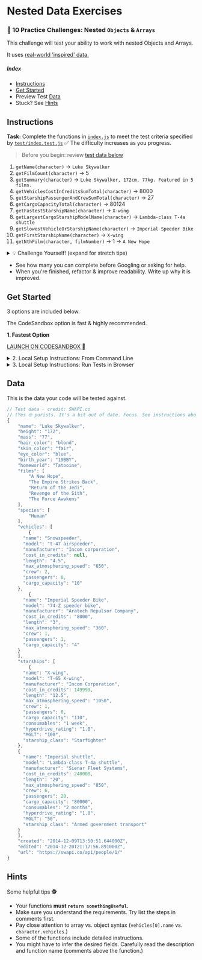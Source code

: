 # Nested Data Exercises

### 💪 10 Practice Challenges: Nested `Objects` & `Arrays`

This challenge will test your ability to work with nested Objects and Arrays.

It uses [real-world 'inspired' data.](#data)

##### Index

* [Instructions](#instructions)
* [Get Started](#get-started)
* Preview Test [Data](#data)
* Stuck? See [Hints](#hints)


## Instructions

**Task:** Complete the functions in [`index.js`](./index.js) to meet the test criteria specified by [`test/index.test.js`](./test/index.test.js) ✅
The difficulty increases as you progress.

> Before you begin: review [test data below](#data)

1. `getName(character)` -> `Luke Skywalker`
1. `getFilmCount(character)` -> 5
1. `getSummary(character)` -> `Luke Skywalker, 172cm, 77kg. Featured in 5 films.`
1. `getVehiclesCostInCreditsSumTotal(character)` -> 8000
1. `getStarshipPassengerAndCrewSumTotal(character)` -> 27
1. `getCargoCapacityTotal(character)` -> 80124
1. `getFastestStarshipName(character)` -> `X-wing`
1. `getLargestCargoStarshipModelName(character)` -> `Lambda-class T-4a shuttle`
1. `getSlowestVehicleOrStarshipName(character)` -> `Imperial Speeder Bike`
1. `getFirstStarshipName(character)` -> `X-wing`
1. `getNthFilm(character, filmNumber)` -> 1 -> `A New Hope`


<details>
  <summary> 💡 Challenge Yourself! (expand for stretch tips) </summary>

  * Research & use different patterns.
  * Trade completed code with a peer, take turns (30-60 min.) pair programming a refactor. Talk through & optimize as needed.
  * Time yourself. See if you can beat your own time *starting over.* **Speed run!**
</details>

* See how many you can complete before Googling or asking for help.
* When you're finished, refactor & improve readability. Write up why it is improved.

## Get Started

3 options are included below.

The CodeSandbox option is fast & highly recommended.

**1. Fastest Option**

[LAUNCH ON CODESANDBOX 🚀](https://codesandbox.io/s/github/justsml/nested-data-exercises?previewwindow=tests)


<details>
  <summary>2. Local Setup Instructions: From Command Line</summary>

1. Fork & clone to your local computer
1. `cd` into your newly cloned repository
1. Install using `npm`
1. Run standard test command

```sh
git clone <insert your git clone url here>
cd <repo folder name>
npm install
npm test
```

</details>

<details>
  <summary>3. Local Setup Instructions: Run Tests in Browser</summary>

1. Fork & clone to your local computer
1. `cd` into your newly cloned repository
1. Install and Start using `npm`

```sh
git clone <insert your git clone url here>
cd <repo folder name>
npm install
npm start
```

</details>



## Data

This is the data your code will be tested against.
```js
// Test data - credit: SWAPI.co
// (Yes 🤓 purists. It's a bit out of date. Focus. See instructions above.)
{
	"name": "Luke Skywalker",
	"height": "172",
	"mass": "77",
	"hair_color": "blond",
	"skin_color": "fair",
	"eye_color": "blue",
	"birth_year": "19BBY",
	"homeworld": "Tatooine",
	"films": [
		"A New Hope",
		"The Empire Strikes Back",
		"Return of the Jedi",
		"Revenge of the Sith",
		"The Force Awakens"
	],
	"species": [
		"Human"
	],
	"vehicles": [
		{
      "name": "Snowspeeder",
      "model": "t-47 airspeeder",
      "manufacturer": "Incom corporation",
      "cost_in_credits": null,
      "length": "4.5",
      "max_atmosphering_speed": "650",
      "crew": 2,
      "passengers": 0,
      "cargo_capacity": "10"
    },
		{
      "name": "Imperial Speeder Bike",
      "model": "74-Z speeder bike",
      "manufacturer": "Aratech Repulsor Company",
      "cost_in_credits": "8000",
      "length": "3",
      "max_atmosphering_speed": "360",
      "crew": 1,
      "passengers": 1,
      "cargo_capacity": "4"
    }
	],
	"starships": [
		{
      "name": "X-wing",
      "model": "T-65 X-wing",
      "manufacturer": "Incom Corporation",
      "cost_in_credits": 149999,
      "length": "12.5",
      "max_atmosphering_speed": "1050",
      "crew": 1,
      "passengers": 0,
      "cargo_capacity": "110",
      "consumables": "1 week",
      "hyperdrive_rating": "1.0",
      "MGLT": "100",
      "starship_class": "Starfighter"
    },
    {
      "name": "Imperial shuttle",
      "model": "Lambda-class T-4a shuttle",
      "manufacturer": "Sienar Fleet Systems",
      "cost_in_credits": 240000,
      "length": "20",
      "max_atmosphering_speed": "850",
      "crew": 6,
      "passengers": 20,
      "cargo_capacity": "80000",
      "consumables": "2 months",
      "hyperdrive_rating": "1.0",
      "MGLT": "50",
      "starship_class": "Armed government transport"
    }
	],
	"created": "2014-12-09T13:50:51.644000Z",
	"edited": "2014-12-20T21:17:56.891000Z",
	"url": "https://swapi.co/api/people/1/"
}
```




## Hints

Some helpful tips 🕵️‍

* Your functions **must `return somethingUseful`.**
* Make sure you understand the requirements. Try list the steps in comments first.
* Pay close attention to array vs. object syntax (`vehicles[0].name` vs. `character.vehicles`.)
* Some of the functions include detailed instructions.
* You might have to infer the desired fields. Carefully read the description and function name (comments above the function.)

